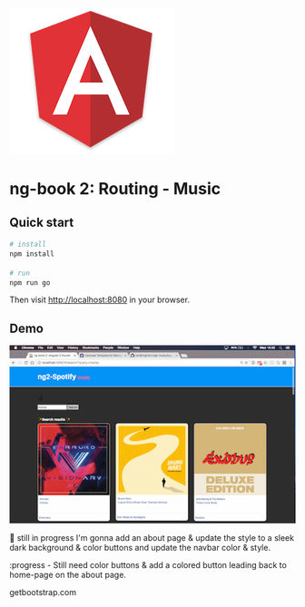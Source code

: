 ![angular2](public/ang.png)

# ng-book 2: Routing - Music

## Quick start

```bash
# install
npm install

# run
npm run go
```

Then visit [http://localhost:8080](http://localhost:8080) in your browser.


## Demo
![pic](public/demo.png)


:construction: still in progress
I'm gonna add an about page & update the style to a
sleek dark background & color buttons
and update the navbar color & style.

:progress -
Still need color buttons & add a colored button
leading back to home-page on the about page.

getbootstrap.com


